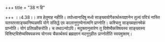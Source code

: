+++
title = "38 न हि"

+++
।।4.38।। तत्र हेतुमाह नहीति। तपोध्यानादिषु मध्ये
साङ्ख्ययोगैकार्थरूपज्ञानेन तुल्यं पवित्रं नास्ति
यतस्तत्साङ्ख्यनिष्पन्नमपि योगे संसिद्धे एव कालानुगुण्येनात्मनि
प्राप्नोति। कश्चित्तु साङ्ख्यज्ञानमेकं प्राप्नोति। योगं प्रतिपक्षीकरोति।
च तथाऽन्योऽपि। मदुक्तानुसारेण तु विशेष्यैकविषयस्य साङ्ख्यस्य
विशिष्टविशेष्यविषयकस्य योगस्य चैकार्थरूपं ब्रह्मज्ञानं मदनुगृहीतः
प्राप्नोतीति स्वयमुक्तम्।
